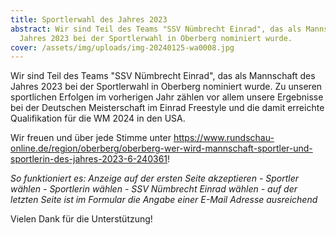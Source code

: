 ```yaml
---
title: Sportlerwahl des Jahres 2023
abstract: Wir sind Teil des Teams "SSV Nümbrecht Einrad", das als Mannschaft des
  Jahres 2023 bei der Sportlerwahl in Oberberg nominiert wurde.
cover: /assets/img/uploads/img-20240125-wa0008.jpg
---
```

Wir sind Teil des Teams "SSV Nümbrecht Einrad", das als Mannschaft des Jahres 2023 bei der Sportlerwahl in Oberberg nominiert wurde.  Zu unseren sportlichen Erfolgen im vorherigen Jahr zählen vor allem unsere Ergebnisse bei der Deutschen Meisterschaft im Einrad Freestyle und die damit erreichte Qualifikation für die WM 2024 in den USA.

Wir freuen und über jede Stimme unter <https://www.rundschau-online.de/region/oberberg/oberberg-wer-wird-mannschaft-sportler-und-sportlerin-des-jahres-2023-6-240361>!

*So funktioniert es: Anzeige auf der ersten Seite akzeptieren - Sportler wählen - Sportlerin wählen - SSV Nümbrecht Einrad wählen - auf der letzten Seite ist im Formular die Angabe einer E-Mail Adresse ausreichend* 

Vielen Dank für die Unterstützung!
